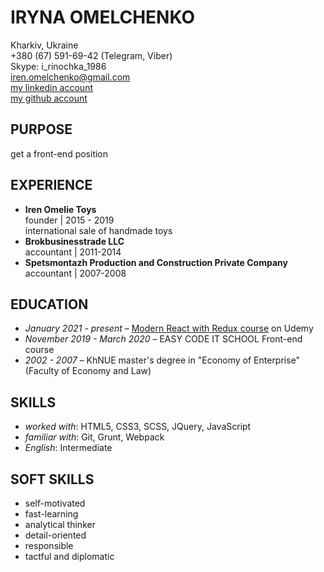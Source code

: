 # IRYNA OMELCHENKO
Kharkiv, Ukraine  
+380 (67) 591-69-42 (Telegram, Viber)  
Skype: i_rinochka_1986  
[iren.omelchenko@gmail.com](mailto:iren.omelchenko@gmail.com)  
[my linkedin account](https://www.linkedin.com/in/irynaomelchenko/)  
[my github account](https://www.github.com/irynaomelchenko)  

## PURPOSE
get a front-end position  

## EXPERIENCE
* **Iren Omelie Toys**  
founder | 2015 - 2019  
international sale of handmade toys  
* **Brokbusinesstrade LLC**  
accountant | 2011-2014  
* **Spetsmontazh Production and Construction Private Company**  
accountant | 2007-2008  

## EDUCATION
* *January 2021 - present* – [Modern React with Redux course](https://www.udemy.com/course/react-redux/) on Udemy
* *November 2019 - March 2020* – EASY CODE IT SCHOOL Front-end course
* *2002 - 2007* – KhNUE master's degree in "Economy of Enterprise" (Faculty of Economy and Law)

## SKILLS
* *worked with*: HTML5, CSS3, SCSS, JQuery, JavaScript
* *familiar with*: Git, Grunt, Webpack
* *English*: Intermediate

## SOFT SKILLS
* self-motivated
* fast-learning
* analytical thinker
* detail-oriented
* responsible
* tactful and diplomatic
